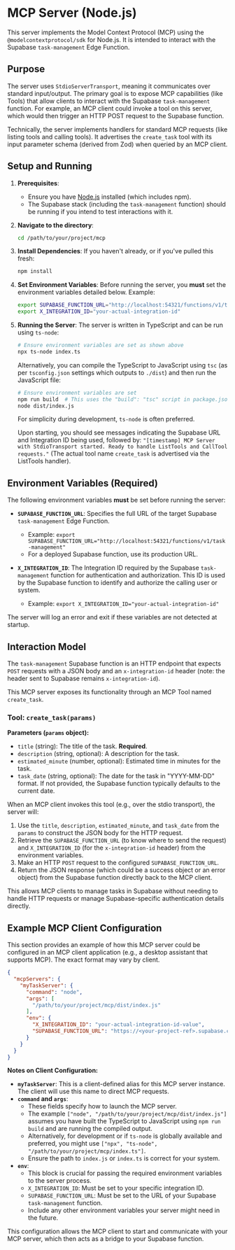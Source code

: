 # MCP Server (Node.js)

This server implements the Model Context Protocol (MCP) using the `@modelcontextprotocol/sdk` for Node.js. It is intended to interact with the Supabase `task-management` Edge Function.

## Purpose

The server uses `StdioServerTransport`, meaning it communicates over standard input/output. The primary goal is to expose MCP capabilities (like Tools) that allow clients to interact with the Supabase `task-management` function. For example, an MCP client could invoke a tool on this server, which would then trigger an HTTP POST request to the Supabase function.

Technically, the server implements handlers for standard MCP requests (like listing tools and calling tools). It advertises the `create_task` tool with its input parameter schema (derived from Zod) when queried by an MCP client.

## Setup and Running

1.  **Prerequisites**:
    *   Ensure you have [Node.js](https://nodejs.org/) installed (which includes npm).
    *   The Supabase stack (including the `task-management` function) should be running if you intend to test interactions with it.

2.  **Navigate to the directory**:
    ```bash
    cd /path/to/your/project/mcp
    ```

3.  **Install Dependencies**:
    If you haven't already, or if you've pulled this fresh:
    ```bash
    npm install
    ```

4.  **Set Environment Variables**:
    Before running the server, you **must** set the environment variables detailed below.
    Example:
    ```bash
    export SUPABASE_FUNCTION_URL="http://localhost:54321/functions/v1/task-management"
    export X_INTEGRATION_ID="your-actual-integration-id"
    ```

5.  **Running the Server**:
    The server is written in TypeScript and can be run using `ts-node`:
    ```bash
    # Ensure environment variables are set as shown above
    npx ts-node index.ts
    ```
    Alternatively, you can compile the TypeScript to JavaScript using `tsc` (as per `tsconfig.json` settings which outputs to `./dist`) and then run the JavaScript file:
    ```bash
    # Ensure environment variables are set
    npm run build  # This uses the "build": "tsc" script in package.json
    node dist/index.js
    ```
    For simplicity during development, `ts-node` is often preferred.

    Upon starting, you should see messages indicating the Supabase URL and Integration ID being used, followed by: `"[timestamp] MCP Server with StdioTransport started. Ready to handle ListTools and CallTool requests."` (The actual tool name `create_task` is advertised via the ListTools handler).

## Environment Variables (Required)

The following environment variables **must** be set before running the server:

*   **`SUPABASE_FUNCTION_URL`**: Specifies the full URL of the target Supabase `task-management` Edge Function.
    *   Example: `export SUPABASE_FUNCTION_URL="http://localhost:54321/functions/v1/task-management"`
    *   For a deployed Supabase function, use its production URL.

*   **`X_INTEGRATION_ID`**: The Integration ID required by the Supabase `task-management` function for authentication and authorization. This ID is used by the Supabase function to identify and authorize the calling user or system.
    *   Example: `export X_INTEGRATION_ID="your-actual-integration-id"`

The server will log an error and exit if these variables are not detected at startup.

## Interaction Model

The `task-management` Supabase function is an HTTP endpoint that expects `POST` requests with a JSON body and an `x-integration-id` header (note: the header sent to Supabase remains `x-integration-id`).

This MCP server exposes its functionality through an MCP Tool named `create_task`.

### Tool: `create_task(params)`

**Parameters (`params` object):**
*   `title` (string): The title of the task. **Required**.
*   `description` (string, optional): A description for the task.
*   `estimated_minute` (number, optional): Estimated time in minutes for the task.
*   `task_date` (string, optional): The date for the task in "YYYY-MM-DD" format. If not provided, the Supabase function typically defaults to the current date.

When an MCP client invokes this tool (e.g., over the stdio transport), the server will:
1.  Use the `title`, `description`, `estimated_minute`, and `task_date` from the `params` to construct the JSON body for the HTTP request.
2.  Retrieve the `SUPABASE_FUNCTION_URL` (to know where to send the request) and `X_INTEGRATION_ID` (for the `x-integration-id` header) from the environment variables.
3.  Make an HTTP `POST` request to the configured `SUPABASE_FUNCTION_URL`.
4.  Return the JSON response (which could be a success object or an error object) from the Supabase function directly back to the MCP client.

This allows MCP clients to manage tasks in Supabase without needing to handle HTTP requests or manage Supabase-specific authentication details directly.

## Example MCP Client Configuration

This section provides an example of how this MCP server could be configured in an MCP client application (e.g., a desktop assistant that supports MCP). The exact format may vary by client.

```json
{
  "mcpServers": {
    "myTaskServer": {
      "command": "node",
      "args": [
        "/path/to/your/project/mcp/dist/index.js"
      ],
      "env": {
        "X_INTEGRATION_ID": "your-actual-integration-id-value",
        "SUPABASE_FUNCTION_URL": "https://<your-project-ref>.supabase.co/functions/v1/task-management"
      }
    }
  }
}
```

**Notes on Client Configuration:**

*   **`myTaskServer`**: This is a client-defined alias for this MCP server instance. The client will use this name to direct MCP requests.
*   **`command` and `args`**:
    *   These fields specify how to launch the MCP server.
    *   The example `["node", "/path/to/your/project/mcp/dist/index.js"]` assumes you have built the TypeScript to JavaScript using `npm run build` and are running the compiled output.
    *   Alternatively, for development or if `ts-node` is globally available and preferred, you might use `["npx", "ts-node", "/path/to/your/project/mcp/index.ts"]`.
    *   Ensure the path to `index.js` or `index.ts` is correct for your system.
*   **`env`**:
    *   This block is crucial for passing the required environment variables to the server process.
    *   `X_INTEGRATION_ID`: Must be set to your specific integration ID.
    *   `SUPABASE_FUNCTION_URL`: Must be set to the URL of your Supabase `task-management` function.
    *   Include any other environment variables your server might need in the future.

This configuration allows the MCP client to start and communicate with your MCP server, which then acts as a bridge to your Supabase function.
